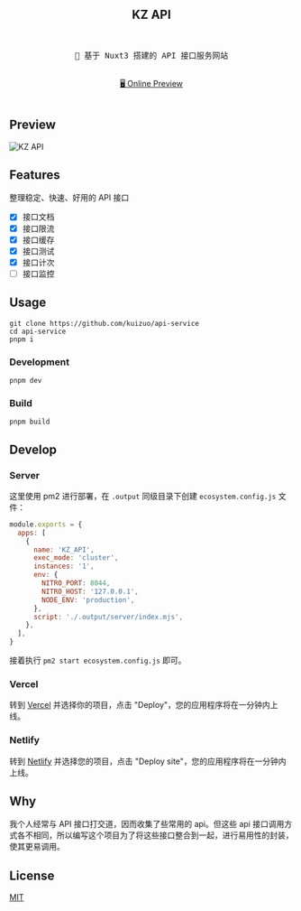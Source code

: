 <h2 align="center">
KZ API
</h2><br>

<pre align="center">
🧪 基于 Nuxt3 搭建的 API 接口服务网站
</pre>

<p align="center">
<br>
<a href="https://api.kuizuo.cn">🖥 Online Preview</a>
<br><br>
<a href="https://stackblitz.com/github/kuizuo/api-service"><img src="https://developer.stackblitz.com/img/open_in_stackblitz.svg" alt=""></a>
</p>

## Preview

![KZ API](https://img.kuizuo.cn/KZ%20API.png)

## Features

整理稳定、快速、好用的 API 接口

- [x] 接口文档
- [x] 接口限流
- [x] 接口缓存
- [x] 接口测试
- [x] 接口计次
- [ ] 接口监控

## Usage

```
git clone https://github.com/kuizuo/api-service
cd api-service
pnpm i
```

### Development

```
pnpm dev
```

### Build

```
pnpm build
```


## Develop

### Server

这里使用 pm2 进行部署，在 `.output` 同级目录下创建 `ecosystem.config.js` 文件：

```js
module.exports = {
  apps: [
    {
      name: 'KZ_API',
      exec_mode: 'cluster',
      instances: '1',
      env: {
        NITRO_PORT: 8044,
        NITRO_HOST: '127.0.0.1',
        NODE_ENV: 'production',
      },
      script: './.output/server/index.mjs',
    },
  ],
}
```

接着执行 `pm2 start ecosystem.config.js` 即可。

### Vercel

转到 [Vercel](https://vercel.com/new) 并选择你的项目，点击  "Deploy"，您的应用程序将在一分钟内上线。

### Netlify

转到 [Netlify](https://app.netlify.com/start) 并选择您的项目，点击 "Deploy site"，您的应用程序将在一分钟内上线。

## Why

我个人经常与 API 接口打交道，因而收集了些常用的 api。但这些 api 接口调用方式各不相同，所以编写这个项目为了将这些接口整合到一起，进行易用性的封装，使其更易调用。

## License

[MIT](https://github.com/kuizuo/api-service/blob/main/LICENSE)
